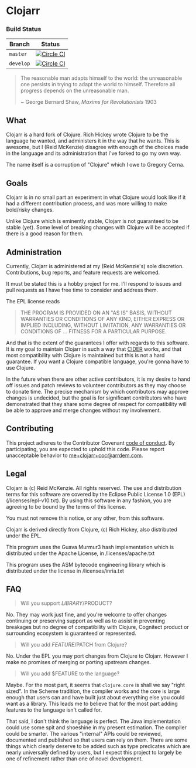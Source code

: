 # Clojarr

### Build Status

Branch | Status
----------|--------
`master` | [![Circle CI](https://circleci.com/gh/arrdem/clojarr/tree/master.svg?style=svg)](https://circleci.com/gh/arrdem/clojarr/tree/master) | 
`develop` | [![Circle CI](https://circleci.com/gh/arrdem/clojarr/tree/develop.svg?style=svg)](https://circleci.com/gh/arrdem/clojarr/tree/develop)

> The reasonable man adapts himself to the world: the unreasonable one
> persists in trying to adapt the world to himself. Therefore all
> progress depends on the unreasonable man.
> 
> ~ George Bernard Shaw, _Maxims for Revolutionists_ 1903

## What

Clojarr is a hard fork of Clojure. Rich Hickey wrote Clojure to be the
language he wanted, and administers it in the way that he wants. This is
awesome, but I (Reid McKenzie) disagree with enough of the choices made in the
language and its administration that I've forked to go my own way.

The name itself is a corruption of "Clojure" which I owe to Gregory
Cerna.

## Goals

Clojarr is in no small part an experiment in what Clojure would look
like if it had a different contribution process, and was more willing
to make bold/risky changes.

Unlike Clojure which is eminently stable, Clojarr is not guaranteed to be
stable (yet). Some level of breaking changes with Clojure will
be accepted if there is a good reason for them.

## Administration

Currently, Clojarr is administered at my (Reid McKenzie's) sole
discretion. Contributions, bug reports, and feature requests are
welcomed.

It must be stated this is a hobby project for me. I'll respond to
issues and pull requests as I have free time to consider and address
them.
 
The EPL license reads

> THE PROGRAM IS PROVIDED ON AN "AS IS" BASIS, WITHOUT WARRANTIES OR
> CONDITIONS OF ANY KIND, EITHER EXPRESS OR IMPLIED INCLUDING, WITHOUT
> LIMITATION, ANY WARRANTIES OR CONDITIONS OF ... FITNESS FOR A
> PARTICULAR PURPOSE.

And that is the extent of the guarantees I offer with regards to this
software. It is my goal to maintain Clojarr in such a way that
[CIDER](https://github.com/clojure-emacs/cider) works, and that most
compatibility with Clojure is maintained but this is not a hard
guarantee. If you want a Clojure compatible language, you're gonna
have to use Clojure.

In the future when there are other active contributors, it is my
desire to hand off issues and patch reviews to volunteer contributors
as they may choose to donate time. The precise mechanism by which
contributors may approve changes is undecided, but the goal is for
significant contributors who have demonstrated that they share some
degree of respect for compatibility will be able to approve and merge
changes without my involvement.

## Contributing

This project adheres to the Contributor Covenant
[code of conduct](CODE_OF_CONDUCT.md).  By participating, you are
expected to uphold this code.  Please report unacceptable behavior to
[me+clojarr+coc@arrdem.com](mailto:me+clojarr+coc@arrdem.com).

## Legal

Clojarr is (c) Reid McKenzie. All rights reserved. The use and
distribution terms for this software are covered by the Eclipse Public
License 1.0 (EPL) (/licenses/epl-v10.txt). By using this software in
any fashion, you are agreeing to be bound by the terms of this
license.

You must not remove this notice, or any other, from this software.

Clojarr is derived directly from Clojure, (c) Rich Hickey, also
distributed under the EPL.

This program uses the Guava Murmur3 hash implementation which is
distributed under the Apache License, in /licenses/apache.txt

This program uses the ASM bytecode engineering library which is
distributed under the license in /licenses/inria.txt

## FAQ

> Will you support $LIBRARY/$PRODUCT?

No. They may work just fine, and you're welcome to offer changes
continuing or preserving support as well as to assist in preventing
breakages but no degree of compatibility with Clojure, Cognitect
product or surrounding ecosystem is guaranteed or represented.

> Will you add $FEATURE/$PATCH from Clojure?

No. Under the EPL you may port changes from Clojure to
Clojarr. However I make no promises of merging or porting upstream
changes.

> Will you add $FEATURE to the language?

Maybe. For the most part, it seems that `clojure.core` is shall we say
"right sized". In the Scheme tradition, the compiler works and the
core is large enough that users can and have built just about
everything else you could want as a library. This leads me to believe
that for the most part adding features to the language isn't called
for.

That said, I don't think the language is perfect. The Java
implementation could use some spit and shoeshine in my present
estimation. The compiler could be smarter. The various "internal" APIs
could be reviewed, documented and published so that users can rely on
them. There are some things which clearly deserve to be added such as
type predicates which are nearly universally defined by users, but I
expect this project to largely be one of refinement rather than one of
novel development.
